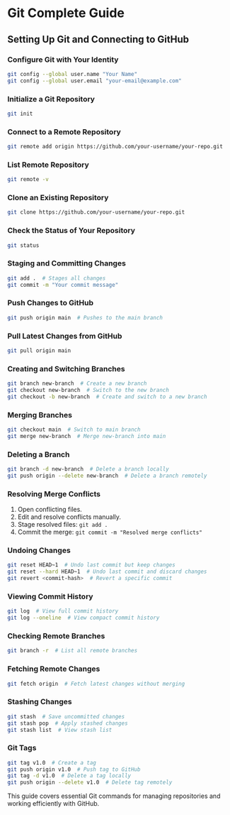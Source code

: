 # Git Complete Guide

## Setting Up Git and Connecting to GitHub

### Configure Git with Your Identity
```sh
git config --global user.name "Your Name"
git config --global user.email "your-email@example.com"
```

### Initialize a Git Repository
```sh
git init
```

### Connect to a Remote Repository
```sh
git remote add origin https://github.com/your-username/your-repo.git
```

### List Remote Repository
```sh
git remote -v
```

### Clone an Existing Repository
```sh
git clone https://github.com/your-username/your-repo.git
```

### Check the Status of Your Repository
```sh
git status
```

### Staging and Committing Changes
```sh
git add .  # Stages all changes
git commit -m "Your commit message"
```

### Push Changes to GitHub
```sh
git push origin main  # Pushes to the main branch
```

### Pull Latest Changes from GitHub
```sh
git pull origin main
```

### Creating and Switching Branches
```sh
git branch new-branch  # Create a new branch
git checkout new-branch  # Switch to the new branch
git checkout -b new-branch  # Create and switch to a new branch
```

### Merging Branches
```sh
git checkout main  # Switch to main branch
git merge new-branch  # Merge new-branch into main
```

### Deleting a Branch
```sh
git branch -d new-branch  # Delete a branch locally
git push origin --delete new-branch  # Delete a branch remotely
```

### Resolving Merge Conflicts
1. Open conflicting files.
2. Edit and resolve conflicts manually.
3. Stage resolved files: `git add .`
4. Commit the merge: `git commit -m "Resolved merge conflicts"`

### Undoing Changes
```sh
git reset HEAD~1  # Undo last commit but keep changes
git reset --hard HEAD~1  # Undo last commit and discard changes
git revert <commit-hash>  # Revert a specific commit
```

### Viewing Commit History
```sh
git log  # View full commit history
git log --oneline  # View compact commit history
```

### Checking Remote Branches
```sh
git branch -r  # List all remote branches
```

### Fetching Remote Changes
```sh
git fetch origin  # Fetch latest changes without merging
```

### Stashing Changes
```sh
git stash  # Save uncommitted changes
git stash pop  # Apply stashed changes
git stash list  # View stash list
```

### Git Tags
```sh
git tag v1.0  # Create a tag
git push origin v1.0  # Push tag to GitHub
git tag -d v1.0  # Delete a tag locally
git push origin --delete v1.0  # Delete tag remotely
```

This guide covers essential Git commands for managing repositories and working efficiently with GitHub.

